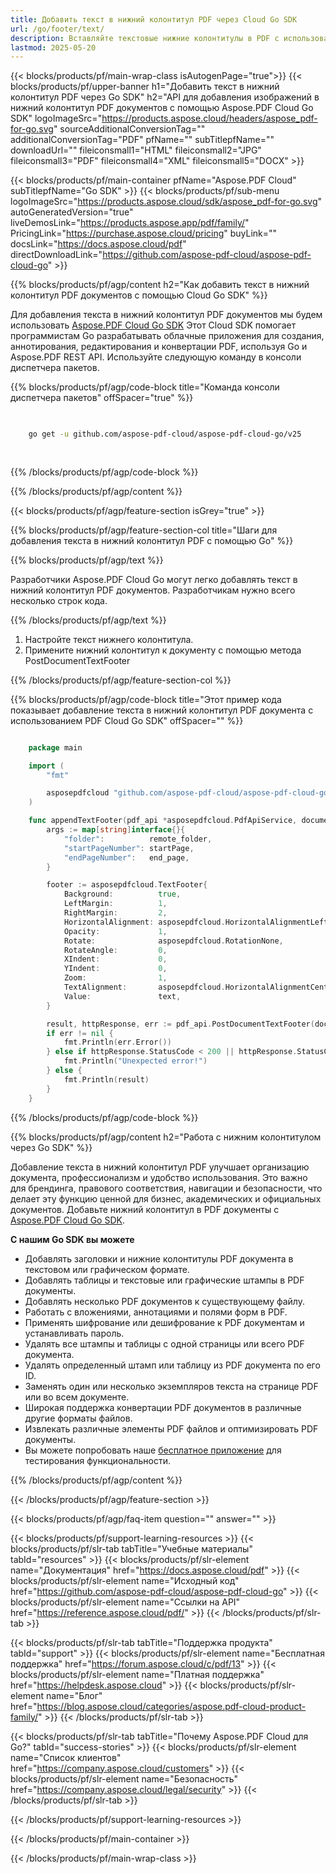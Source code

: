 ```yaml
---
title: Добавить текст в нижний колонтитул PDF через Cloud Go SDK
url: /go/footer/text/
description: Вставляйте текстовые нижние колонтитулы в PDF с использованием Go и Aspose.PDF Cloud SDK.
lastmod: 2025-05-20
---
```


{{< blocks/products/pf/main-wrap-class isAutogenPage="true">}}
{{< blocks/products/pf/upper-banner h1="Добавить текст в нижний колонтитул PDF через Go SDK" h2="API для добавления изображений в нижний колонтитул PDF документов с помощью Aspose.PDF Cloud Go SDK" logoImageSrc="https://products.aspose.cloud/headers/aspose_pdf-for-go.svg" sourceAdditionalConversionTag="" additionalConversionTag="PDF" pfName="" subTitlepfName="" downloadUrl="" fileiconsmall1="HTML" fileiconsmall2="JPG" fileiconsmall3="PDF" fileiconsmall4="XML" fileiconsmall5="DOCX" >}}

{{< blocks/products/pf/main-container pfName="Aspose.PDF Cloud" subTitlepfName="Go SDK" >}}
{{< blocks/products/pf/sub-menu logoImageSrc="https://products.aspose.cloud/sdk/aspose_pdf-for-go.svg"
autoGeneratedVersion="true"
liveDemosLink="https://products.aspose.app/pdf/family/" PricingLink="https://purchase.aspose.cloud/pricing" buyLink="" docsLink="https://docs.aspose.cloud/pdf"  directDownloadLink="https://github.com/aspose-pdf-cloud/aspose-pdf-cloud-go" >}}

{{% blocks/products/pf/agp/content h2="Как добавить текст в нижний колонтитул PDF документов с помощью Cloud Go SDK" %}}

Для добавления текста в нижний колонтитул PDF документов мы будем использовать
[Aspose.PDF Cloud Go SDK](https://products.aspose.cloud/pdf/go/)
Этот Cloud SDK помогает программистам Go разрабатывать облачные приложения для создания, аннотирования, редактирования и конвертации PDF, используя Go и Aspose.PDF REST API. Используйте следующую команду в консоли диспетчера пакетов.

{{% blocks/products/pf/agp/code-block title="Команда консоли диспетчера пакетов" offSpacer="true" %}}

```bash

     
    go get -u github.com/aspose-pdf-cloud/aspose-pdf-cloud-go/v25
     
     
```

{{% /blocks/products/pf/agp/code-block %}}

{{% /blocks/products/pf/agp/content %}}

{{< blocks/products/pf/agp/feature-section isGrey="true" >}}

{{% blocks/products/pf/agp/feature-section-col title="Шаги для добавления текста в нижний колонтитул PDF с помощью Go" %}}

{{% blocks/products/pf/agp/text %}}

Разработчики Aspose.PDF Cloud Go могут легко добавлять текст в нижний колонтитул PDF документов. Разработчикам нужно всего несколько строк кода.

{{% /blocks/products/pf/agp/text %}}

1. Настройте текст нижнего колонтитула.
1. Примените нижний колонтитул к документу с помощью метода PostDocumentTextFooter

{{% /blocks/products/pf/agp/feature-section-col %}}

{{% blocks/products/pf/agp/code-block title="Этот пример кода показывает добавление текста в нижний колонтитул PDF документа с использованием PDF Cloud Go SDK" offSpacer="" %}}

```go

    package main

    import (
        "fmt"

        asposepdfcloud "github.com/aspose-pdf-cloud/aspose-pdf-cloud-go/v25"
    )

    func appendTextFooter(pdf_api *asposepdfcloud.PdfApiService, document_name string, text string, startPage int32, end_page int32, remote_folder string) {
        args := map[string]interface{}{
            "folder":          remote_folder,
            "startPageNumber": startPage,
            "endPageNumber":   end_page,
        }

        footer := asposepdfcloud.TextFooter{
            Background:          true,
            LeftMargin:          1,
            RightMargin:         2,
            HorizontalAlignment: asposepdfcloud.HorizontalAlignmentLeft,
            Opacity:             1,
            Rotate:              asposepdfcloud.RotationNone,
            RotateAngle:         0,
            XIndent:             0,
            YIndent:             0,
            Zoom:                1,
            TextAlignment:       asposepdfcloud.HorizontalAlignmentCenter,
            Value:               text,
        }

        result, httpResponse, err := pdf_api.PostDocumentTextFooter(document_name, footer, args)
        if err != nil {
            fmt.Println(err.Error())
        } else if httpResponse.StatusCode < 200 || httpResponse.StatusCode > 299 {
            fmt.Println("Unexpected error!")
        } else {
            fmt.Println(result)
        }
    }
```

{{% /blocks/products/pf/agp/code-block %}}

{{% blocks/products/pf/agp/content h2="Работа с нижним колонтитулом через Go SDK" %}}

Добавление текста в нижний колонтитул PDF улучшает организацию документа, профессионализм и удобство использования. Это важно для брендинга, правового соответствия, навигации и безопасности, что делает эту функцию ценной для бизнес, академических и официальных документов.
Добавьте нижний колонтитул в PDF документы с [Aspose.PDF Cloud Go SDK](https://products.aspose.cloud/pdf/go/).

**С нашим Go SDK вы можете**

+ Добавлять заголовки и нижние колонтитулы PDF документа в текстовом или графическом формате.
+ Добавлять таблицы и текстовые или графические штампы в PDF документы.
+ Добавлять несколько PDF документов к существующему файлу.
+ Работать с вложениями, аннотациями и полями форм в PDF.
+ Применять шифрование или дешифрование к PDF документам и устанавливать пароль.
+ Удалять все штампы и таблицы с одной страницы или всего PDF документа.
+ Удалять определенный штамп или таблицу из PDF документа по его ID.
+ Заменять один или несколько экземпляров текста на странице PDF или во всем документе.
+ Широкая поддержка конвертации PDF документов в различные другие форматы файлов.
+ Извлекать различные элементы PDF файлов и оптимизировать PDF документы.
+ Вы можете попробовать наше [бесплатное приложение](https://products.aspose.app/pdf/) для тестирования функциональности.

{{% /blocks/products/pf/agp/content %}}

{{< /blocks/products/pf/agp/feature-section >}}

{{< blocks/products/pf/agp/faq-item question="" answer="" >}}

{{< blocks/products/pf/support-learning-resources >}}
{{< blocks/products/pf/slr-tab tabTitle="Учебные материалы" tabId="resources" >}}
{{< blocks/products/pf/slr-element name="Документация" href="https://docs.aspose.cloud/pdf" >}}
{{< blocks/products/pf/slr-element name="Исходный код" href="https://github.com/aspose-pdf-cloud/aspose-pdf-cloud-go" >}}
{{< blocks/products/pf/slr-element name="Ссылки на API" href="https://reference.aspose.cloud/pdf/" >}}
{{< /blocks/products/pf/slr-tab >}}

{{< blocks/products/pf/slr-tab tabTitle="Поддержка продукта" tabId="support" >}}
{{< blocks/products/pf/slr-element name="Бесплатная поддержка" href="https://forum.aspose.cloud/c/pdf/13" >}}
{{< blocks/products/pf/slr-element name="Платная поддержка" href="https://helpdesk.aspose.cloud" >}}
{{< blocks/products/pf/slr-element name="Блог" href="https://blog.aspose.cloud/categories/aspose.pdf-cloud-product-family/" >}}
{{< /blocks/products/pf/slr-tab >}}

{{< blocks/products/pf/slr-tab tabTitle="Почему Aspose.PDF Cloud для Go?" tabId="success-stories" >}}
{{< blocks/products/pf/slr-element name="Список клиентов" href="https://company.aspose.cloud/customers" >}}
{{< blocks/products/pf/slr-element name="Безопасность" href="https://company.aspose.cloud/legal/security" >}}
{{< /blocks/products/pf/slr-tab >}}

{{< /blocks/products/pf/support-learning-resources >}}

{{< /blocks/products/pf/main-container >}}

{{< /blocks/products/pf/main-wrap-class >}}




